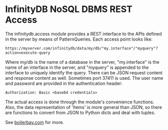 
# InfinityDB NoSQL DBMS REST Access

The infinitydb.access module provides a REST interface to the APIs
defined in the server by means of PatternQueries.
Each access point looks like:

`https://myserver.com/infinitydb/data/my/db/"my.interface"/"myquery"?action=execute-query`

 Where my/db is the name of a database in the server, "my.interface"
 is the name of an interface in the server, and "myquery" is
 appended to the interface to uniquely identify the query.
 There can be JSON request content and response content as well.
 Sometimes port 37411 is used.
 The user name and password are provided in the authentication
 header: 
 
 `Authorization: Basic <base64 credentials>`
 
 The actual access is done through the module's convenience
 functions. Also, the data representation of 'Items' is
 more general than JSON, so there are functions to
 convert from JSON to Python dicts and deal with
 tuples.
 
 See [boilerbay.com](https://boilerbay.com) for more.
 
